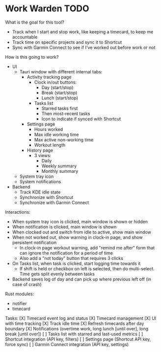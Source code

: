 # Work Warden TODO

What is the goal for this tool?
* Track when I start and stop work, like keeping a timecard, to keep me accountable
* Track time on specific projects and sync it to Shortcut
* Sync with Garmin Connect to see if I've worked out before work or not

How is this going to work?
* UI
    * Tauri window with different internal tabs:
        * Activity tracking page
            * Clock in/out buttons:
                * Day (start/stop)
                * Break (start/stop)
                * Lunch (start/stop)
            * Tasks list
                * Starred tasks first
                * Then most-recent tasks
                * Icon to indicate if synced with Shortcut
        * Settings page
            * Hours worked
            * Max idle working time
            * Max active non-working time
            * Workout length
        * History page
            * 3 views:
                * Daily
                * Weekly summary
                * Monthly summary
    * System tray icon
    * System notifications
* Backend
    * Track KDE idle state
    * Synchronize with Shortcut
    * Synchronize with Garmin Connect
    
Interactions:
* When system tray icon is clicked, main window is shown or hidden
* When notification is clicked, main window is shown
* When clocked out and switch from idle to active, show main window
* When not worked out, show warning in clock-in page, and show persistent notification
    * In clock-in page workout warning, add "remind me after" form that can ignore the notification for a period of time
    * Also add a "not today" button that requires 3 clicks
* On Tasks list, when task is clicked, start logging time towards it
    * If shift is held or checkbox on left is selected, then do multi-select. Time gets split evenly between tasks
* Backend saves log of day and can pick up where previous left off (in case of crash)

Rust modules:
* notifier
* timecard

Tasks:
[X] Timecard event log and status
[X] Timecard management
[X] UI with time tracking
[X] Track idle time
[X] Refresh timecards after day boundary
[X] Notifications (overtime work, long lunch [until over], long break [until over])
[ ] Tasks list with starred and last-used metrics
[ ] Shortcut integration (API key, filters)
[ ] Settings page (Shortcut API key, force sync)
[ ] Garmin Connect integration (API key, settings)
